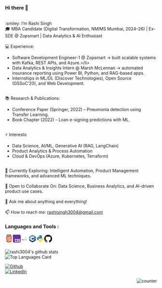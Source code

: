 ### Hi there 👋

<!--
**RASHI3004/RASHI3004** is a ✨ _special_ ✨ repository because its `README.md` (this file) appears on your GitHub profile.

Here are some ideas to get you started:

- 🔭 I’m currently working on ...
- 🌱 I’m currently learning ...
- 👯 I’m looking to collaborate on ...
- 🤔 I’m looking for help with ...
- 💬 Ask me about ...
- 📫 How to reach me: ...
- 😄 Pronouns: ...
- ⚡ Fun fact: ...
-->
</br>
  :smiley: I’m Rashi Singh
</br>
  🎓 MBA Candidate (Digital Transformation, NMIMS Mumbai, 2024–26) | Ex-SDE @ Zopsmart | Data Analytics & AI Enthusiast
</br>
</br>
💻 Experience:
<ul>
<li>Software Development Engineer-1 @ Zopsmart → built scalable systems with Kafka, REST APIs, and Azure.>/li>
<li>Data Analytics & Insights Intern @ Marsh McLennan → automated insurance reporting using Power BI, Python, and RAG-based apps.</li>
<li>Internships in ML/DL (Discover Technologies), Open Source (GSSoC’20), and Web Development.</li>
</ul>
</br>
📚 Research & Publications:
<ul>
<li>Conference Paper (Springer, 2022) – Pneumonia detection using Transfer Learning.</li>
<li>Book Chapter (2022) – Loan e-signing predictions with ML.</li>
</ul>
</br>
⚡ Interests:
<ul>
<li>Data Science, AI/ML, Generative AI (RAG, LangChain)</li>
<li>Product Analytics & Process Automation</li>
<li>Cloud & DevOps (Azure, Kubernetes, Terraform)</li>
</ul>
</br>
🌱 Currently Exploring:
Intelligent Automation, Product Management frameworks, and advanced ML techniques.
</br>
</br>
🤝 Open to Collaborate On:
Data Science, Business Analytics, and AI-driven product use cases.
</br>
</br>
  💬  Ask me about anything and everything!
</br>
</br>
  📫  How to reach me: <a href="mailto:rashisingh3004@gmail.com">rashisingh3004@gmail.com</a>
</br>

### Languages and Tools :

<img align="left" alt="HTML5" width="26px" src="https://raw.githubusercontent.com/github/explore/80688e429a7d4ef2fca1e82350fe8e3517d3494d/topics/html/html.png" />
<img align="left" alt="CSS3" width="26px" src="https://raw.githubusercontent.com/github/explore/80688e429a7d4ef2fca1e82350fe8e3517d3494d/topics/css/css.png" />
<img align="left" alt="MySQL" width="26px" src="https://raw.githubusercontent.com/github/explore/80688e429a7d4ef2fca1e82350fe8e3517d3494d/topics/mysql/mysql.png" />
<img align="left" alt="XAMPP" width="26px" src="https://raw.githubusercontent.com/github/explore/80688e429a7d4ef2fca1e82350fe8e3517d3494d/topics/cpp/cpp.png" />
<img align="left" alt="XAMPP" width="26px" src="https://raw.githubusercontent.com/github/explore/80688e429a7d4ef2fca1e82350fe8e3517d3494d/topics/python/python.png" />
<img align="left" alt="GitHub" width="26px" src="https://raw.githubusercontent.com/github/explore/78df643247d429f6cc873026c0622819ad797942/topics/github/github.png" />
</br>
</br>

![rashi3004's github stats](https://github-readme-stats.vercel.app/api?username=rashi3004&show_icons=true&hide_border=true)
</BR>
![Top Languages Card](https://github-readme-stats.vercel.app/api/top-langs/?username=shinokada)
</br>
<p><a href="https://github.com/RASHI3004" target="_blank"><img alt="Github" src="https://img.shields.io/badge/GitHub-%2312100E.svg?&style=for-the-badge&logo=Github&logoColor=white" /></a> 
  </br> 
  <a href="http://www.linkedin.com/in/rashi-singh-83b649188" target="_blank"><img alt="LinkedIn" src="https://img.shields.io/badge/linkedin-%230077B5.svg?&style=for-the-badge&logo=linkedin&logoColor=white" /></a> <p style="text-align:right;"><img src="https://komarev.com/ghpvc/?username=RASHI3004" alt="counter" /></p>
</p>


 
